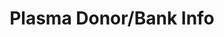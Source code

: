 ---
# Feel free to add content and custom Front Matter to this file.
# To modify the layout, see https://jekyllrb.com/docs/themes/#overriding-theme-defaults

layout: data
permalink: plasmadata/
title: Plasma Donor/Bank Info
data-title: "Available Plasma Donors/Banks"
desktop-data-link: "https://datastudio.google.com/embed/reporting/64f20541-9bf3-4e6b-8eed-cfd46b7ddf34/page/6NyFC"
mobile-data-link: "https://datastudio.google.com/embed/reporting/7bd3bca1-e3b7-489a-86a6-47a9da6bfad0/page/6NyFC"
desktop-height: "1000"
mobile-height: "1500"
white-box-desktop: 966px
white-box-mobile: 1466px
---